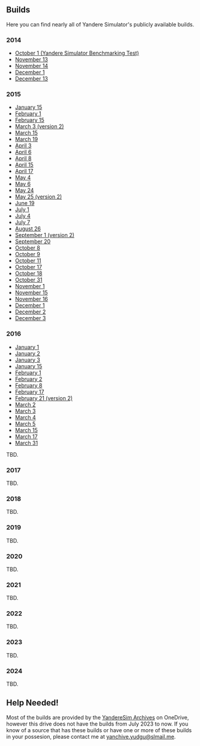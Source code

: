 ## Builds
Here you can find nearly all of Yandere Simulator's publicly available builds.

### 2014
- [October 1 (Yandere Simulator Benchmarking Test)](https://github.com/Yanchive/Yanchive/releases/download/Yanchive/Yandere.Simulator.Benchmarking.Test.1st.Oct.2014.zip)
- [November 13](https://github.com/Yanchive/Yanchive/releases/download/Yanchive/ys_2014_11_13.zip)
- [November 14](https://github.com/Yanchive/Yanchive/releases/download/Yanchive/ys_2014_11_14.zip)
- [December 1](https://github.com/Yanchive/Yanchive/releases/download/Yanchive/ys_2014_12_01.zip)
- [December 13](https://github.com/Yanchive/Yanchive/releases/download/Yanchive/ys_2014_12_13.zip)

### 2015
- [January 15](https://github.com/Yanchive/Yanchive/releases/download/Yanchive/ys_2015_01_15.zip)
- [February 1](https://github.com/Yanchive/Yanchive/releases/download/Yanchive/ys_2015_02_01.zip)
- [February 15](https://github.com/Yanchive/Yanchive/releases/download/Yanchive/ys_2015_02_15.zip)
- [March 3 (version 2)](https://github.com/Yanchive/Yanchive/releases/download/Yanchive/ys_2015_03_03v2.zip)
- [March 15](https://github.com/Yanchive/Yanchive/releases/download/Yanchive/ys_2015_03_15.zip)
- [March 19](https://github.com/Yanchive/Yanchive/releases/download/Yanchive/ys_2015_03_19.zip)
- [April 3](https://github.com/Yanchive/Yanchive/releases/download/Yanchive/ys_2015_04_03.zip)
- [April 6](https://github.com/Yanchive/Yanchive/releases/download/Yanchive/ys_2015_04_06.zip)
- [April 8](https://github.com/Yanchive/Yanchive/releases/download/Yanchive/ys_2015_04_08.rar)
- [April 15](https://github.com/Yanchive/Yanchive/releases/download/Yanchive/ys_2015_04_15.zip)
- [April 17](https://github.com/Yanchive/Yanchive/releases/download/Yanchive/ys_2015_04_17.zip)
- [May 4](https://github.com/Yanchive/Yanchive/releases/download/Yanchive/ys_2015_05_04.rar)
- [May 6](https://github.com/Yanchive/Yanchive/releases/download/Yanchive/ys_2015_05_06.zip)
- [May 24](https://github.com/Yanchive/Yanchive/releases/download/Yanchive/ys_2015_05_24.zip)
- [May 25 (version 2)](https://github.com/Yanchive/Yanchive/releases/download/Yanchive/ys_2015_05_25v2.zip)
- [June 19](https://github.com/Yanchive/Yanchive/releases/download/Yanchive/ys_2015_06_19.zip)
- [July 1](https://github.com/Yanchive/Yanchive/releases/download/Yanchive/ys_2015_07_01.rar)
- [July 4](https://github.com/Yanchive/Yanchive/releases/download/Yanchive/ys_2015_07_04.zip)
- [July 7](https://github.com/Yanchive/Yanchive/releases/download/Yanchive/ys_2015_07_07.zip)
- [August 26](https://github.com/Yanchive/Yanchive/releases/download/Yanchive/ys_2015_08_26.zip)
- [September 1 (version 2)](https://github.com/Yanchive/Yanchive/releases/download/Yanchive/ys_2015_09_01v2.zip)
- [September 20](https://github.com/Yanchive/Yanchive/releases/download/Yanchive/ys_2015_09_20.zip)
- [October 8](https://github.com/Yanchive/Yanchive/releases/download/Yanchive/ys_2015_10_08.zip)
- [October 9](https://github.com/Yanchive/Yanchive/releases/download/Yanchive/ys_2015_10_09.zip)
- [October 11](https://github.com/Yanchive/Yanchive/releases/download/Yanchive/ys_2015_10_11.zip)
- [October 17](https://github.com/Yanchive/Yanchive/releases/download/Yanchive/ys_2015_10_17.zip)
- [October 18](https://github.com/Yanchive/Yanchive/releases/download/Yanchive/ys_2015_10_18.zip)
- [October 31](https://github.com/Yanchive/Yanchive/releases/download/Yanchive/ys_2015_10_31.zip)
- [November 1](https://github.com/Yanchive/Yanchive/releases/download/Yanchive/ys_2015_11_01.zip)
- [November 15](https://github.com/Yanchive/Yanchive/releases/download/Yanchive/ys_2015_11_15.zip)
- [November 16](https://github.com/Yanchive/Yanchive/releases/download/Yanchive/ys_2015_11_16.zip)
- [December 1](https://github.com/Yanchive/Yanchive/releases/download/Yanchive/ys_2015_12_01.zip)
- [December 2](https://github.com/Yanchive/Yanchive/releases/download/Yanchive/ys_2015_12_02.zip)
- [December 3](https://github.com/Yanchive/Yanchive/releases/download/Yanchive/ys_2015_12_03.zip)

### 2016
- [January 1](https://github.com/Yanchive/Yanchive/releases/download/Yanchive/ys_2016_01_01.zip)
- [January 2](https://github.com/Yanchive/Yanchive/releases/download/Yanchive/ys_2016_01_02.zip)
- [January 3](https://github.com/Yanchive/Yanchive/releases/download/Yanchive/ys_2016_01_03.zip)
- [January 15](https://github.com/Yanchive/Yanchive/releases/download/Yanchive/ys_2016_01_15.zip)
- [February 1](https://github.com/Yanchive/Yanchive/releases/download/Yanchive/ys_2016_02_01.zip)
- [February 2](https://github.com/Yanchive/Yanchive/releases/download/Yanchive/ys_2016_02_02.zip)
- [February 8](https://github.com/Yanchive/Yanchive/releases/download/Yanchive/ys_2016_02_08.zip)
- [February 17](https://github.com/Yanchive/Yanchive/releases/download/Yanchive/ys_2016_02_17.zip)
- [February 21 (version 2)](https://github.com/Yanchive/Yanchive/releases/download/Yanchive/ys_2016_02_21v2.zip)
- [March 2](https://github.com/Yanchive/Yanchive/releases/download/Yanchive/ys_2016_03_02.zip)
- [March 3](https://github.com/Yanchive/Yanchive/releases/download/Yanchive/ys_2016_03_03.zip)
- [March 4](https://github.com/Yanchive/Yanchive/releases/download/Yanchive/ys_2016_03_04.zip)
- [March 5](https://github.com/Yanchive/Yanchive/releases/download/Yanchive/ys_2016_03_05.zip)
- [March 15](https://github.com/Yanchive/Yanchive/releases/download/Yanchive/ys_2016_03_15.zip)
- [March 17](https://github.com/Yanchive/Yanchive/releases/download/Yanchive/ys_2016_03_17.zip)
- [March 31](https://github.com/Yanchive/Yanchive/releases/download/Yanchive/ys_2016_03_31.zip)

TBD.


### 2017
TBD.


### 2018
TBD.


### 2019
TBD.


### 2020
TBD.


### 2021
TBD.


### 2022
TBD.


### 2023
TBD.

### 2024
TBD.

## Help Needed!
Most of the builds are provided by the [YandereSim Archives](https://1drv.ms/f/s!AuUjiSyKwmqahC3-JBrck1Ahx46h) on OneDrive, however this drive does not have the builds from July 2023 to now. If you know of a source that has these builds or have one or more of these builds in your possesion, please contact me at [yanchive.yudgu@slmail.me](mailto:yanchive.yudgu@slmail.me).
